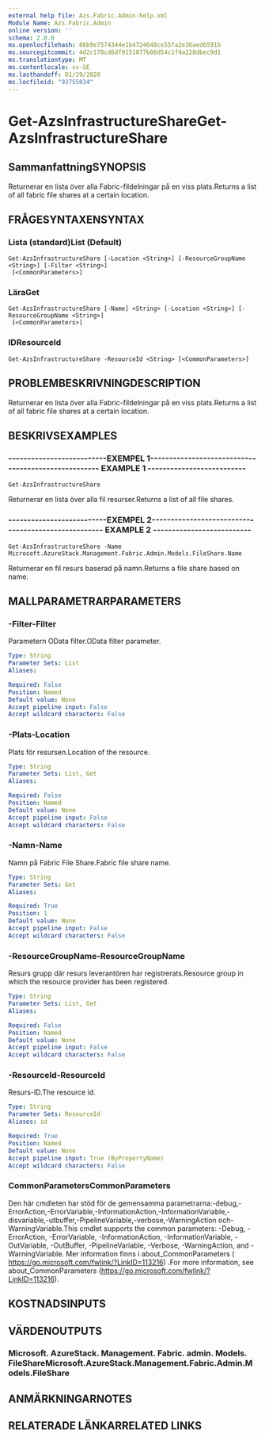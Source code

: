 ```yaml
---
external help file: Azs.Fabric.Admin-help.xml
Module Name: Azs.Fabric.Admin
online version: ''
schema: 2.0.0
ms.openlocfilehash: 86b9e7574344e1b4724648ce55fa2e36aed6591b
ms.sourcegitcommit: 4d2c178cd6df9151877b08d54c1f4a228dbec9d1
ms.translationtype: MT
ms.contentlocale: sv-SE
ms.lasthandoff: 01/29/2020
ms.locfileid: "93755034"
---
```

# <span data-ttu-id="8230d-101">Get-AzsInfrastructureShare</span><span class="sxs-lookup"><span data-stu-id="8230d-101">Get-AzsInfrastructureShare</span></span>

## <span data-ttu-id="8230d-102">Sammanfattning</span><span class="sxs-lookup"><span data-stu-id="8230d-102">SYNOPSIS</span></span>
<span data-ttu-id="8230d-103">Returnerar en lista över alla Fabric-fildelningar på en viss plats.</span><span class="sxs-lookup"><span data-stu-id="8230d-103">Returns a list of all fabric file shares at a certain location.</span></span>

## <span data-ttu-id="8230d-104">FRÅGESYNTAXEN</span><span class="sxs-lookup"><span data-stu-id="8230d-104">SYNTAX</span></span>

### <span data-ttu-id="8230d-105">Lista (standard)</span><span class="sxs-lookup"><span data-stu-id="8230d-105">List (Default)</span></span>
```
Get-AzsInfrastructureShare [-Location <String>] [-ResourceGroupName <String>] [-Filter <String>]
 [<CommonParameters>]
```

### <span data-ttu-id="8230d-106">Lära</span><span class="sxs-lookup"><span data-stu-id="8230d-106">Get</span></span>
```
Get-AzsInfrastructureShare [-Name] <String> [-Location <String>] [-ResourceGroupName <String>]
 [<CommonParameters>]
```

### <span data-ttu-id="8230d-107">ID</span><span class="sxs-lookup"><span data-stu-id="8230d-107">ResourceId</span></span>
```
Get-AzsInfrastructureShare -ResourceId <String> [<CommonParameters>]
```

## <span data-ttu-id="8230d-108">PROBLEMBESKRIVNING</span><span class="sxs-lookup"><span data-stu-id="8230d-108">DESCRIPTION</span></span>
<span data-ttu-id="8230d-109">Returnerar en lista över alla Fabric-fildelningar på en viss plats.</span><span class="sxs-lookup"><span data-stu-id="8230d-109">Returns a list of all fabric file shares at a certain location.</span></span>

## <span data-ttu-id="8230d-110">BESKRIVS</span><span class="sxs-lookup"><span data-stu-id="8230d-110">EXAMPLES</span></span>

### <span data-ttu-id="8230d-111">--------------------------EXEMPEL 1--------------------------</span><span class="sxs-lookup"><span data-stu-id="8230d-111">-------------------------- EXAMPLE 1 --------------------------</span></span>
```
Get-AzsInfrastructureShare
```

<span data-ttu-id="8230d-112">Returnerar en lista över alla fil resurser.</span><span class="sxs-lookup"><span data-stu-id="8230d-112">Returns a list of all file shares.</span></span>

### <span data-ttu-id="8230d-113">--------------------------EXEMPEL 2--------------------------</span><span class="sxs-lookup"><span data-stu-id="8230d-113">-------------------------- EXAMPLE 2 --------------------------</span></span>
```
Get-AzsInfrastructureShare -Name Microsoft.AzureStack.Management.Fabric.Admin.Models.FileShare.Name
```

<span data-ttu-id="8230d-114">Returnerar en fil resurs baserad på namn.</span><span class="sxs-lookup"><span data-stu-id="8230d-114">Returns a file share based on name.</span></span>

## <span data-ttu-id="8230d-115">MALLPARAMETRAR</span><span class="sxs-lookup"><span data-stu-id="8230d-115">PARAMETERS</span></span>

### <span data-ttu-id="8230d-116">-Filter</span><span class="sxs-lookup"><span data-stu-id="8230d-116">-Filter</span></span>
<span data-ttu-id="8230d-117">Parametern OData filter.</span><span class="sxs-lookup"><span data-stu-id="8230d-117">OData filter parameter.</span></span>

```yaml
Type: String
Parameter Sets: List
Aliases: 

Required: False
Position: Named
Default value: None
Accept pipeline input: False
Accept wildcard characters: False
```

### <span data-ttu-id="8230d-118">-Plats</span><span class="sxs-lookup"><span data-stu-id="8230d-118">-Location</span></span>
<span data-ttu-id="8230d-119">Plats för resursen.</span><span class="sxs-lookup"><span data-stu-id="8230d-119">Location of the resource.</span></span>

```yaml
Type: String
Parameter Sets: List, Get
Aliases: 

Required: False
Position: Named
Default value: None
Accept pipeline input: False
Accept wildcard characters: False
```

### <span data-ttu-id="8230d-120">-Namn</span><span class="sxs-lookup"><span data-stu-id="8230d-120">-Name</span></span>
<span data-ttu-id="8230d-121">Namn på Fabric File Share.</span><span class="sxs-lookup"><span data-stu-id="8230d-121">Fabric file share name.</span></span>

```yaml
Type: String
Parameter Sets: Get
Aliases: 

Required: True
Position: 1
Default value: None
Accept pipeline input: False
Accept wildcard characters: False
```

### <span data-ttu-id="8230d-122">-ResourceGroupName</span><span class="sxs-lookup"><span data-stu-id="8230d-122">-ResourceGroupName</span></span>
<span data-ttu-id="8230d-123">Resurs grupp där resurs leverantören har registrerats.</span><span class="sxs-lookup"><span data-stu-id="8230d-123">Resource group in which the resource provider has been registered.</span></span>

```yaml
Type: String
Parameter Sets: List, Get
Aliases: 

Required: False
Position: Named
Default value: None
Accept pipeline input: False
Accept wildcard characters: False
```

### <span data-ttu-id="8230d-124">-ResourceId</span><span class="sxs-lookup"><span data-stu-id="8230d-124">-ResourceId</span></span>
<span data-ttu-id="8230d-125">Resurs-ID.</span><span class="sxs-lookup"><span data-stu-id="8230d-125">The resource id.</span></span>

```yaml
Type: String
Parameter Sets: ResourceId
Aliases: id

Required: True
Position: Named
Default value: None
Accept pipeline input: True (ByPropertyName)
Accept wildcard characters: False
```

### <span data-ttu-id="8230d-126">CommonParameters</span><span class="sxs-lookup"><span data-stu-id="8230d-126">CommonParameters</span></span>
<span data-ttu-id="8230d-127">Den här cmdleten har stöd för de gemensamma parametrarna:-debug,-ErrorAction,-ErrorVariable,-InformationAction,-InformationVariable,-disvariable,-utbuffer,-PipelineVariable,-verbose,-WarningAction och-WarningVariable.</span><span class="sxs-lookup"><span data-stu-id="8230d-127">This cmdlet supports the common parameters: -Debug, -ErrorAction, -ErrorVariable, -InformationAction, -InformationVariable, -OutVariable, -OutBuffer, -PipelineVariable, -Verbose, -WarningAction, and -WarningVariable.</span></span> <span data-ttu-id="8230d-128">Mer information finns i about_CommonParameters ( https://go.microsoft.com/fwlink/?LinkID=113216) .</span><span class="sxs-lookup"><span data-stu-id="8230d-128">For more information, see about_CommonParameters (https://go.microsoft.com/fwlink/?LinkID=113216).</span></span>

## <span data-ttu-id="8230d-129">KOSTNADS</span><span class="sxs-lookup"><span data-stu-id="8230d-129">INPUTS</span></span>

## <span data-ttu-id="8230d-130">VÄRDEN</span><span class="sxs-lookup"><span data-stu-id="8230d-130">OUTPUTS</span></span>

### <span data-ttu-id="8230d-131">Microsoft. AzureStack. Management. Fabric. admin. Models. FileShare</span><span class="sxs-lookup"><span data-stu-id="8230d-131">Microsoft.AzureStack.Management.Fabric.Admin.Models.FileShare</span></span>

## <span data-ttu-id="8230d-132">ANMÄRKNINGAR</span><span class="sxs-lookup"><span data-stu-id="8230d-132">NOTES</span></span>

## <span data-ttu-id="8230d-133">RELATERADE LÄNKAR</span><span class="sxs-lookup"><span data-stu-id="8230d-133">RELATED LINKS</span></span>

